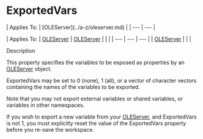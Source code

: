 




<h1 class="heading"><span class="name">ExportedVars</span></h1>
| Applies To: | [OLEServer](../a-z/oleserver.md) |
| --- | ---  |

| Applies To: | [OLEServer](../a-z/oleserver.md) | [OLEServer](../a-z/oleserver.md) |  |  |
| --- | --- | ---  |
| [OLEServer](../a-z/oleserver.md) |  |  |


Description


This property specifies the variables to be exposed as properties by an [OLEServer](../a-z/oleserver.md) object.


ExportedVars may be set to 0 (none), 1 (all), or a vector of character vectors containing the names of the variables to be exported.


Note that you may not export external variables or shared variables, or variables in other namespaces.


If you wish to export a new variable from your [OLEServer](../a-z/oleserver.md), and ExportedVars is not 1, you must explicitly reset the value of the ExportedVars property before you re-save the workspace.



